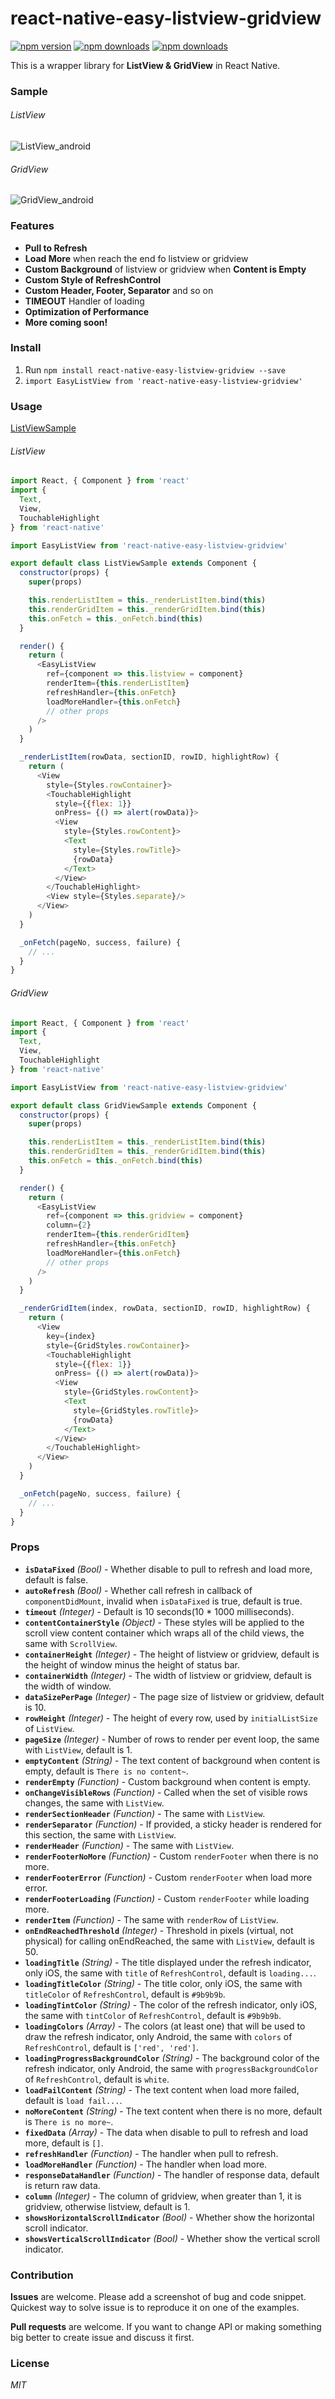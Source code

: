 # react-native-easy-listview-gridview

[![npm version](https://img.shields.io/npm/v/react-native-easy-listview-gridview.svg)](https://www.npmjs.com/package/react-native-easy-listview-gridview)
[![npm downloads](https://img.shields.io/npm/dm/react-native-easy-listview-gridview.svg)](https://www.npmjs.com/package/react-native-easy-listview-gridview)
[![npm downloads](https://img.shields.io/npm/dt/react-native-easy-listview-gridview.svg)](https://www.npmjs.com/package/react-native-easy-listview-gridview)

This is a wrapper library for **ListView & GridView** in React Native.

### Sample

###### ListView

![ListView_android](https://raw.githubusercontent.com/danke77/react-native-easy-listview-gridview/master/art/ListView_android.gif)

###### GridView

![GridView_android](https://raw.githubusercontent.com/danke77/react-native-easy-listview-gridview/master/art/GridView_android.gif)

### Features

- **Pull to Refresh**
- **Load More** when reach the end fo listview or gridview
- **Custom Background** of listview or gridview when **Content is Empty**
- **Custom Style of RefreshControl**
- **Custom Header, Footer, Separator** and so on
- **TIMEOUT** Handler of loading
- **Optimization of Performance**
- **More coming soon!**

### Install

1. Run `npm install react-native-easy-listview-gridview --save`
2. `import EasyListView from 'react-native-easy-listview-gridview'`

### Usage

[ListViewSample](https://github.com/danke77/react-native-easy-listview-gridview/blob/master/sample/js/ListViewSample.js)

###### ListView

``` javascript
import React, { Component } from 'react'
import {
  Text,
  View,
  TouchableHighlight
} from 'react-native'

import EasyListView from 'react-native-easy-listview-gridview'

export default class ListViewSample extends Component {
  constructor(props) {
    super(props)

    this.renderListItem = this._renderListItem.bind(this)
    this.renderGridItem = this._renderGridItem.bind(this)
    this.onFetch = this._onFetch.bind(this)
  }

  render() {
    return (
      <EasyListView
        ref={component => this.listview = component}
        renderItem={this.renderListItem}
        refreshHandler={this.onFetch}
        loadMoreHandler={this.onFetch}
        // other props
      />
    )
  }

  _renderListItem(rowData, sectionID, rowID, highlightRow) {
    return (
      <View
        style={Styles.rowContainer}>
        <TouchableHighlight
          style={{flex: 1}}
          onPress= {() => alert(rowData)}>
          <View
            style={Styles.rowContent}>
            <Text
              style={Styles.rowTitle}>
              {rowData}
            </Text>
          </View>
        </TouchableHighlight>
        <View style={Styles.separate}/>
      </View>
    )
  }

  _onFetch(pageNo, success, failure) {
    // ...
  }
}
```

###### GridView

``` javascript
import React, { Component } from 'react'
import {
  Text,
  View,
  TouchableHighlight
} from 'react-native'

import EasyListView from 'react-native-easy-listview-gridview'

export default class GridViewSample extends Component {
  constructor(props) {
    super(props)

    this.renderListItem = this._renderListItem.bind(this)
    this.renderGridItem = this._renderGridItem.bind(this)
    this.onFetch = this._onFetch.bind(this)
  }

  render() {
    return (
      <EasyListView
        ref={component => this.gridview = component}
        column={2}
        renderItem={this.renderGridItem}
        refreshHandler={this.onFetch}
        loadMoreHandler={this.onFetch}
        // other props
      />
    )
  }

  _renderGridItem(index, rowData, sectionID, rowID, highlightRow) {
    return (
      <View
        key={index}
        style={GridStyles.rowContainer}>
        <TouchableHighlight
          style={{flex: 1}}
          onPress= {() => alert(rowData)}>
          <View
            style={GridStyles.rowContent}>
            <Text
              style={GridStyles.rowTitle}>
              {rowData}
            </Text>
          </View>
        </TouchableHighlight>
      </View>
    )
  }

  _onFetch(pageNo, success, failure) {
    // ...
  }
}
```

### Props

- **`isDataFixed`** _(Bool)_ - Whether disable to pull to refresh and load more, default is false.
- **`autoRefresh`** _(Bool)_ - Whether call refresh in callback of `componentDidMount`, invalid when `isDataFixed` is true, default is true.
- **`timeout`** _(Integer)_ - Default is 10 seconds(10 * 1000 milliseconds).
- **`contentContainerStyle`** _(Object)_ - These styles will be applied to the scroll view content container which wraps all of the child views, the same with `ScrollView`.
- **`containerHeight`** _(Integer)_ - The height of listview or gridview, default is the height of window minus the height of status bar.
- **`containerWidth`** _(Integer)_ - The width of listview or gridview, default is the width of window.
- **`dataSizePerPage`** _(Integer)_ - The page size of listview or gridview, default is 10.
- **`rowHeight`** _(Integer)_ - The height of every row, used by `initialListSize` of `ListView`.
- **`pageSize`** _(Integer)_ - Number of rows to render per event loop, the same with `ListView`, default is 1.
- **`emptyContent`** _(String)_ - The text content of background when content is empty, default is `There is no content~`.
- **`renderEmpty`** _(Function)_ - Custom background when content is empty.
- **`onChangeVisibleRows`** _(Function)_ - Called when the set of visible rows changes, the same with `ListView`.
- **`renderSectionHeader`** _(Function)_ - The same with `ListView`.
- **`renderSeparator`** _(Function)_ - If provided, a sticky header is rendered for this section, the same with `ListView`.
- **`renderHeader`** _(Function)_ - The same with `ListView`.
- **`renderFooterNoMore`** _(Function)_ - Custom `renderFooter` when there is no more.
- **`renderFooterError`** _(Function)_ - Custom `renderFooter` when load more error.
- **`renderFooterLoading`** _(Function)_ - Custom `renderFooter` while loading more.
- **`renderItem`** _(Function)_ - The same with `renderRow` of `ListView`.
- **`onEndReachedThreshold`** _(Integer)_ - Threshold in pixels (virtual, not physical) for calling onEndReached, the same with `ListView`, default is 50.
- **`loadingTitle`** _(String)_ - The title displayed under the refresh indicator, only iOS, the same with `title` of `RefreshControl`, default is `loading...`.
- **`loadingTitleColor`** _(String)_ - The title color, only iOS, the same with `titleColor` of `RefreshControl`, default is `#9b9b9b`.
- **`loadingTintColor`** _(String)_ - The color of the refresh indicator, only iOS, the same with `tintColor` of `RefreshControl`, default is `#9b9b9b`.
- **`loadingColors`** _(Array)_ - The colors (at least one) that will be used to draw the refresh indicator, only Android, the same with `colors` of `RefreshControl`, default is `['red', 'red']`.
- **`loadingProgressBackgroundColor`** _(String)_ - The background color of the refresh indicator, only Android, the same with `progressBackgroundColor` of `RefreshControl`, default is `white`.
- **`loadFailContent`** _(String)_ - The text content when load more failed, default is `load fail...`.
- **`noMoreContent`** _(String)_ - The text content when there is no more, default is `There is no more~`.
- **`fixedData`** _(Array)_ - The data when disable to pull to refresh and load more, default is `[]`.
- **`refreshHandler`** _(Function)_ - The handler when pull to refresh.
- **`loadMoreHandler`** _(Function)_ - The handler when load more.
- **`responseDataHandler`** _(Function)_ - The handler of response data, default is return raw data.
- **`column`** _(Integer)_ - The column of gridview, when greater than 1, it is gridview, otherwise listview, default is 1.
- **`showsHorizontalScrollIndicator`** _(Bool)_ - Whether show the horizontal scroll indicator.
- **`showsVerticalScrollIndicator`** _(Bool)_ - Whether show the vertical scroll indicator.

### Contribution

**Issues** are welcome. Please add a screenshot of bug and code snippet. Quickest way to solve issue is to reproduce it on one of the examples.

**Pull requests** are welcome. If you want to change API or making something big better to create issue and discuss it first.

### License

_MIT_
